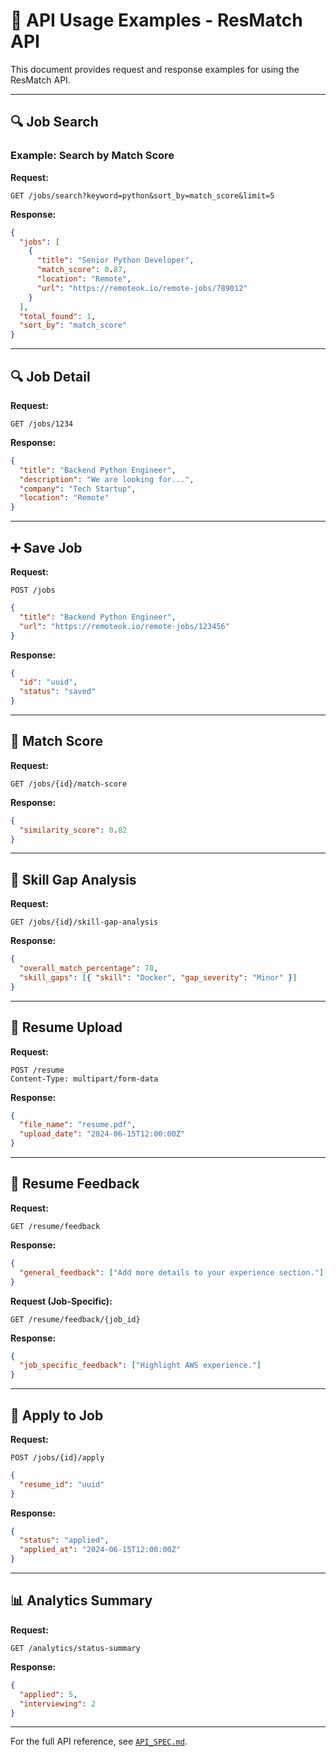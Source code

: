 # 📃 API Usage Examples - ResMatch API

This document provides request and response examples for using the ResMatch API.

---

## 🔍 Job Search

### Example: Search by Match Score

**Request:**

```
GET /jobs/search?keyword=python&sort_by=match_score&limit=5
```

**Response:**

```json
{
  "jobs": [
    {
      "title": "Senior Python Developer",
      "match_score": 0.87,
      "location": "Remote",
      "url": "https://remoteok.io/remote-jobs/789012"
    }
  ],
  "total_found": 1,
  "sort_by": "match_score"
}
```

---

## 🔍 Job Detail

**Request:**

```
GET /jobs/1234
```

**Response:**

```json
{
  "title": "Backend Python Engineer",
  "description": "We are looking for...",
  "company": "Tech Startup",
  "location": "Remote"
}
```

---

## ➕ Save Job

**Request:**

```
POST /jobs
```

```json
{
  "title": "Backend Python Engineer",
  "url": "https://remoteok.io/remote-jobs/123456"
}
```

**Response:**

```json
{
  "id": "uuid",
  "status": "saved"
}
```

---

## 🔎 Match Score

**Request:**

```
GET /jobs/{id}/match-score
```

**Response:**

```json
{
  "similarity_score": 0.82
}
```

---

## 🧠 Skill Gap Analysis

**Request:**

```
GET /jobs/{id}/skill-gap-analysis
```

**Response:**

```json
{
  "overall_match_percentage": 78,
  "skill_gaps": [{ "skill": "Docker", "gap_severity": "Minor" }]
}
```

---

## 📔 Resume Upload

**Request:**

```
POST /resume
Content-Type: multipart/form-data
```

**Response:**

```json
{
  "file_name": "resume.pdf",
  "upload_date": "2024-06-15T12:00:00Z"
}
```

---

## 🧐 Resume Feedback

**Request:**

```
GET /resume/feedback
```

**Response:**

```json
{
  "general_feedback": ["Add more details to your experience section."]
}
```

**Request (Job-Specific):**

```
GET /resume/feedback/{job_id}
```

**Response:**

```json
{
  "job_specific_feedback": ["Highlight AWS experience."]
}
```

---

## 🔢 Apply to Job

**Request:**

```
POST /jobs/{id}/apply
```

```json
{
  "resume_id": "uuid"
}
```

**Response:**

```json
{
  "status": "applied",
  "applied_at": "2024-06-15T12:00:00Z"
}
```

---

## 📊 Analytics Summary

**Request:**

```
GET /analytics/status-summary
```

**Response:**

```json
{
  "applied": 5,
  "interviewing": 2
}
```

---

For the full API reference, see [`API_SPEC.md`](API_SPEC.md).
